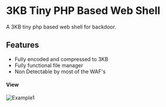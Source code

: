 # 3KB Tiny PHP Based Web Shell

A 3KB tiny php based web shell for backdoor.

## Features

- Fully encoded and compressed to 3KB
- Fully functional file manager  
- Non Detectable by most of the WAF's 



#### View
![Example1](https://raw.githubusercontent.com/rahuldraz/Tiny-PHP-Shell/master/Tiny.png)



